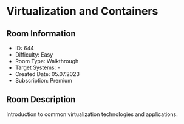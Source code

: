 ﻿# Virtualization and Containers

## Room Information
- ID: 644
- Difficulty: Easy
- Room Type: Walkthrough
- Target Systems: -
- Created Date: 05.07.2023
- Subscription: Premium

## Room Description
Introduction to common virtualization technologies and applications.
